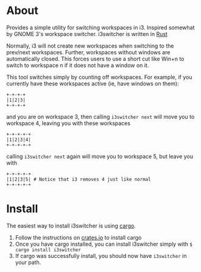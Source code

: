 # About
Provides a simple utility for switching workspaces in i3. Inspired somewhat by GNOME 3's workspace switcher. i3switcher is written in [Rust](https://www.rust-lang.org/en-US/)

Normally, i3 will not create new workspaces when switching to the prev/next workspaces. Further, workspaces without windows are automatically closed. This forces users to use a short cut like Win+n to switch to workspace n if it does not have a window on it.

This tool switches simply by counting off workspaces. For example, if you currently have these workspaces active (ie, have windows on them):

```
+-+-+-+
|1|2|3|
+-+-+-+
```

and you are on workspace 3, then calling `i3switcher next` will move you to workspace 4, leaving you with these workspaces

```
+-+-+-+-+
|1|2|3|4|
+-+-+-+-+
```

calling `i3switcher next` again will move you to workspace 5, but leave you with

```
+-+-+-+-+
|1|2|3|5| # Notice that i3 removes 4 just like normal
+-+-+-+-+
```

# Install

The easiest way to install i3switcher is using [cargo](https://crates.io/). 
1. Follow the instructions on [crates.io](http://doc.crates.io/) to install cargo
2. Once you have cargo installed, you can install i3switcher simply with `$ cargo install i3switcher`
3. If cargo was successfully install, you should now have `i3switcher` in your path.
